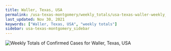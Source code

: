 ```yaml
---
title: Waller, Texas, USA
permalink: /usa-texas-montgomery/weekly_totals/usa-texas-waller-weekly_totals.html
last_updated: Nov 30, 2021
keywords: ["Waller, Texas, USA", "weekly totals"]
sidebar: usa-texas-montgomery_sidebar
---
```


![Weekly Totals of Confirmed Cases for Waller, Texas, USA](/covid_tracker/images/graphs/usa-texas-waller-weekly_totals_graph.png)
